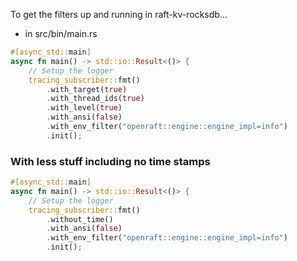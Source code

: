 
To get the filters up and running in raft-kv-rocksdb...

* in src/bin/main.rs

```rust
#[async_std::main]
async fn main() -> std::io::Result<()> {
    // Setup the logger
    tracing_subscriber::fmt()
        .with_target(true)
        .with_thread_ids(true)
        .with_level(true)
        .with_ansi(false)
        .with_env_filter("openraft::engine::engine_impl=info")
        .init();
```

### With less stuff including no time stamps

```rust
#[async_std::main]
async fn main() -> std::io::Result<()> {
    // Setup the logger
    tracing_subscriber::fmt()
        .without_time()
        .with_ansi(false)
        .with_env_filter("openraft::engine::engine_impl=info")
        .init();
```
